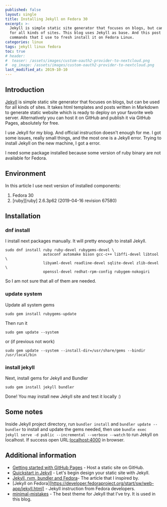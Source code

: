 ```yaml
---
published: false
layout: single
title: Installing Jekyll on Fedora 30
excerpt: >-
  Jekyll is simple static site generator that focuses on blogs, but can be used
  for all kinds of sites. This blog uses Jekyll as base. And this post show
  commands that I use to fresh install it on Fedora Linux.
categories: linux
tags: jekyll linux fedora
toc: true
# header:
#  teaser: /assets/images/custom-oauth2-provider-to-nextcloud.png
#  og_image: /assets/images/custom-oauth2-provider-to-nextcloud.png
last_modified_at: 2019-10-10
---
```



## Introduction

[Jekyll][jekyll] is simple static site generator that focuses on blogs, but can be used
for all kinds of sites. It takes html templates and posts written in Markdown to
generate static website which is ready to deploy on your favorite web server.
Alternatively you can host it on GitHub and publish it via GitHub Pages,
absolutely for free.

I use Jekyll for my blog. And official instruction doesn't enough for me.
I got some issues, really small things, and the most one is a Jekyll error.
Trying to install Jekyll on the new machine, I got a error.

I need some package installed because some version of ruby binary are not
available for Fedora.

## Environment

In this article I use next version of installed components:
1. Fedora 30
2. [ruby][ruby] 2.6.3p62 (2019-04-16 revision 67580)

## Installation

### dnf install

I install next packages manually. It will pretty enough to install Jekyll.
```
sudo dnf install ruby ruby-devel rubygems-devel \
                 autoconf automake bison gcc-c++ libffi-devel libtool \
                 libyaml-devel readline-devel sqlite-devel zlib-devel \
                 openssl-devel redhat-rpm-config rubygem-nokogiri
```
So I am not sure that all of them are needed.

### update system

Update all system gems
```
sudo gem install rubygems-update
```

Then run it
```
sudo gem update --system
```
or (if previous not work)
```
sudo gem update --system --install-dir=/usr/share/gems --bindir /usr/local/bin
```

### install jekyll

Next, install gems for Jekyll and Bundler
```
sudo gem install jekyll bundler
```

Done! You may install new Jekyll site and test it locally :)

## Some notes

Inside Jekyll project directory, run `bundler install` and `bundler update --bundler`
to install and update the gems needed, then use `bundle exec jekyll serve -d public --incremental --verbose --watch` to run Jekyll on localhost. If success open URL:[localhost:4000](http://localhost:4000) in browser.

## Additional information

* [Getting started with GitHub Pages](https://help.github.com/en/articles/getting-started-with-github-pages) -
    Host a static site on GitHub.
* [Quickstart in Jekyll](https://jekyllrb.com/docs/) -
    Let's begin design your static site with Jekyll.
* [Jekyll, rvm, bundler and Fedora](https://robbinespu.gitlab.io/blog/2019/05/08/ruby-fedora-jekyll/)-
    The article that I inspired by.
* [Jekyll on Fedora][https://developer.fedoraproject.org/start/sw/web-app/jekyll.html] -
    Jekyll instruction from Fedora developers.
* [minimal-mistakes](https://github.com/mmistakes/minimal-mistakes) -
    The best theme for Jekyll that I've try. It is used in this blog.

[jekyll]: https://jekyllrb.com/
[haproxy-package]: https://docs.netgate.com/pfsense/en/latest/packages/haproxy-package.html
